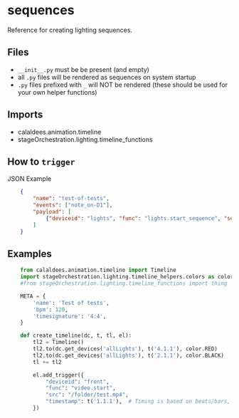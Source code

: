 # sequences

Reference for creating lighting sequences.


## Files
* `__init__.py` must be be present (and empty)
* all `.py` files will be rendered as sequences on system startup
* `.py` files prefixed with `_` will NOT be rendered (these should be used for your own helper functions)


## Imports

* calaldees.animation.timeline
* stageOrchestration.lighting.timeline_functions


## How to `trigger`

JSON Example

```json
    {
        "name": "test-of-tests",
        "events": ["note_on-D1"],
        "payload": [
            {"deviceid": "lights", "func": "lights.start_sequence", "sequence_module_name": "test-of-tests"}
        ]
    }
```

## Examples

```python
    from calaldees.animation.timeline import Timeline
    import stageOrchestration.lighting.timeline_helpers.colors as color
    #from stageOrchestration.lighting.timeline_functions import thing

    META = {
        'name': 'Test of tests',
        'bpm': 120,
        'timesignature': '4:4',
    }

    def create_timeline(dc, t, tl, el):
        tl2 = Timeline()
        tl2.to(dc.get_devices('allLights'), t('4.1.1'), color.RED)
        tl2.to(dc.get_devices('allLights'), t('2.1.1'), color.BLACK)
        tl += tl2

        el.add_trigger({
            "deviceid": "front",
            "func": "video.start",
            "src": "/folder/test.mp4",
            "timestamp": t('1.1.1'),  # Timing is based on beats/bars, 1.1.1 is 0.0
        })
```